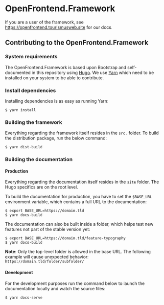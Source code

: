 # OpenFrontend.Framework

If you are a user of the framework, see https://openfrontend.tourismusweb.site for our docs.

## Contributing to the OpenFrontend.Framework

### System requirements

The OpenFrontend.Framework is based upon Bootstrap and self-documented in this repository using [Hugo](https://gohugo.io).
We use [Yarn](https://yarnpkg.com/getting-started/install) which need to be installed on your system to be able to contribute.

### Install dependencies

Installing dependencies is as easy as running Yarn:

```shell
$ yarn install
```

### Building the framework

Everything regarding the framework itself resides in the `src.` folder. To build the distribution package,
run the below command:

```shell
$ yarn dist-build
```

### Building the documentation

#### Production

Everything regarding the documentation itself resides in the `site` folder. The Hugo specifics are on the root level.

To build the documentation for production, you have to set the `$BASE_URL` environment variable, which contains
a full URL to the documentation:

```shell
$ export BASE_URL=https://domain.tld
$ yarn docs-build
```

The documentation can also be built inside a folder, which helps test new features not part of the stable version yet:

```shell
$ export BASE_URL=https://domain.tld/feature-typography
$ yarn docs-build
```

**Note:** Only the top-level folder is allowed in the base URL.
The following example will cause unexpected behavior: `https://domain.tld/folder/subfolder/`

#### Development

For the development purposes run the command below to launch the documentation locally
and watch the source files:

```shell
$ yarn docs-serve
```
